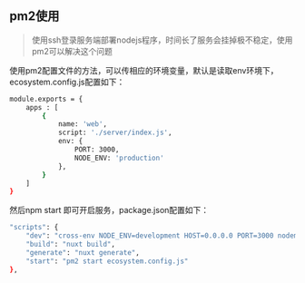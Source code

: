 ## pm2使用
> 使用ssh登录服务端部署nodejs程序，时间长了服务会挂掉极不稳定，使用pm2可以解决这个问题

使用pm2配置文件的方法，可以传相应的环境变量，默认是读取env环境下，ecosystem.config.js配置如下：
```sh 
module.exports = {
    apps : [
        {
            name: 'web',
            script: './server/index.js',
            env: {
                PORT: 3000,
                NODE_ENV: 'production'
            },
        }
    ]
}

``` 
然后npm start 即可开启服务，package.json配置如下：
```sh 
"scripts": {
    "dev": "cross-env NODE_ENV=development HOST=0.0.0.0 PORT=3000 nodemon server/index.js --watch server",
    "build": "nuxt build",
    "generate": "nuxt generate",
    "start": "pm2 start ecosystem.config.js"
},
```